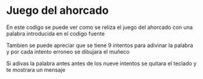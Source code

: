 # Juego del ahorcado

En este codigo se puede ver como se reliza el juego del ahorcado con una palabra introducida en el codigo fuente

Tambien se puede apreciar que se tiene 9 intentos para adivinar la palabra y por cada intento erroneo se dibujara el muñeco

Si adivas la palabra antes antes de los nueve intentos se quitara el teclado y te mostrara un mensaje 
